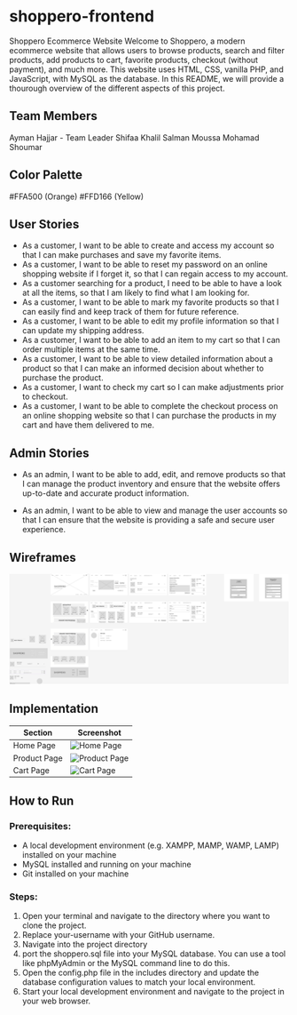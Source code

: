 # shoppero-frontend

Shoppero Ecommerce Website
Welcome to Shoppero, a modern ecommerce website that allows users to browse products, search and filter products, add products to cart, favorite products, checkout (without payment), and much more. This website uses HTML, CSS, vanilla PHP, and JavaScript, with MySQL as the database. In this README, we will provide a thourough overview of the different aspects of this project.

## Team Members

Ayman Hajjar - Team Leader
Shifaa Khalil
Salman Moussa
Mohamad Shoumar

## Color Palette

#FFA500 (Orange)
#FFD166 (Yellow)

## User Stories

- As a customer, I want to be able to create and access my account so that I can make purchases and save my favorite items.
- As a customer, I want to be able to reset my password on an online shopping website if I forget it, so that I can regain access to my account.
- As a customer searching for a product, I need to be able to have a look at all the items, so that I am likely to find what I am looking for.
- As a customer, I want to be able to mark my favorite products so that I can easily find and keep track of them for future reference.
- As a customer, I want to be able to edit my profile information so that I can update my shipping address.
- As a customer, I want to be able to add an item to my cart so that I can order multiple items at the same time.
- As a customer, I want to be able to view detailed information about a product so that I can make an informed decision about whether to purchase the product.
- As a customer, I want to check my cart so I can make adjustments prior to checkout.
- As a customer, I want to be able to complete the checkout process on an online shopping website so that I can purchase the products in my cart and have them delivered to me.

## Admin Stories

- As an admin, I want to be able to add, edit, and remove products so that I can manage the product inventory and ensure that the website offers up-to-date and accurate product information.

- As an admin, I want to be able to view and manage the user accounts so that I can ensure that the website is providing a safe and secure user experience.

## Wireframes

![Alt text](./assets/wire-frames.png)

## Implementation

| Section      | Screenshot                                 |
| ------------ | ------------------------------------------ |
| Home Page    | ![Home Page](./screenshots/home.png)       |
| Product Page | ![Product Page](./screenshots/product.png) |
| Cart Page    | ![Cart Page](./screenshots/cart.png)       |

## How to Run

### Prerequisites:

- A local development environment (e.g. XAMPP, MAMP, WAMP, LAMP) installed on your machine
- MySQL installed and running on your machine
- Git installed on your machine

### Steps:

1. Open your terminal and navigate to the directory where you want to clone the project.
2. Replace your-username with your GitHub username.
3. Navigate into the project directory
4. port the shoppero.sql file into your MySQL database. You can use a tool like phpMyAdmin or the MySQL command line to do this.
5. Open the config.php file in the includes directory and update the database configuration values to match your local environment.
6. Start your local development environment and navigate to the project in your web browser.
